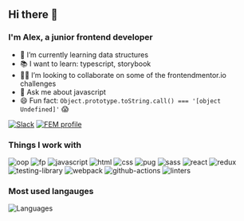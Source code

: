 ## Hi there 👋

### I'm Alex, a junior frontend developer

- 📖 I’m currently learning data structures
- 📚 I want to learn: typescript, storybook
- 🧑‍💻 I’m looking to collaborate on some of the frontendmentor.io challenges
- 💬 Ask me about javascript
- 😄 Fun fact: `Object.prototype.toString.call() === '[object Undefined]'` 😱

[![Slack](https://img.shields.io/badge/Slack-4a154b?&logo=slack)](https://frontendmentor.slack.com/team/U010MQL447M) [![FEM profile](https://img.shields.io/badge/frontendmentor.io-3e54a3?&logo=frontendmentor)](https://www.frontendmentor.io/profile/Alex-K1m)

### Things I work with

![oop](https://img.shields.io/badge/OOP-D0B64D?)
![fp](https://img.shields.io/badge/FP-D0B64D?)
![javascript](https://img.shields.io/badge/Javascript-D0B64D?&logo=javascript&logoColor=2d2b25)
![html](https://img.shields.io/badge/html-D0B64D?&logo=html5&logoColor=2d2b25)
![css](https://img.shields.io/badge/css-D0B64D?&logo=css3&logoColor=2d2b25)
![pug](https://img.shields.io/badge/pug-D0B64D?&logo=pug&logoColor=2d2b25)
![sass](https://img.shields.io/badge/sass-D0B64D?&logo=sass&logoColor=2d2b25)
![react](https://img.shields.io/badge/react-D0B64D?&logo=react&logoColor=2d2b25)
![redux](https://img.shields.io/badge/redux-D0B64D?&logo=redux&logoColor=2d2b25)
![testing-library](https://img.shields.io/badge/testing_library-D0B64D?&logo=testing-library&logoColor=2d2b25)
![webpack](https://img.shields.io/badge/webpack-D0B64D?&logo=webpack&logoColor=2d2b25)
![github-actions](https://img.shields.io/badge/github_actions-D0B64D?&logo=github-actions&logoColor=2d2b25)
![linters](https://img.shields.io/badge/linters!-D0B64D?&logo=eslint&logoColor=2d2b25)

### Most used langauges

![Languages](https://github-readme-stats.vercel.app/api/top-langs/?username=alex-k1m&layout=compact&bg_color=D0B64D&hide_title=true&text_color=3d3b35&hide_border=true&border_radius=6&card_width=278)
